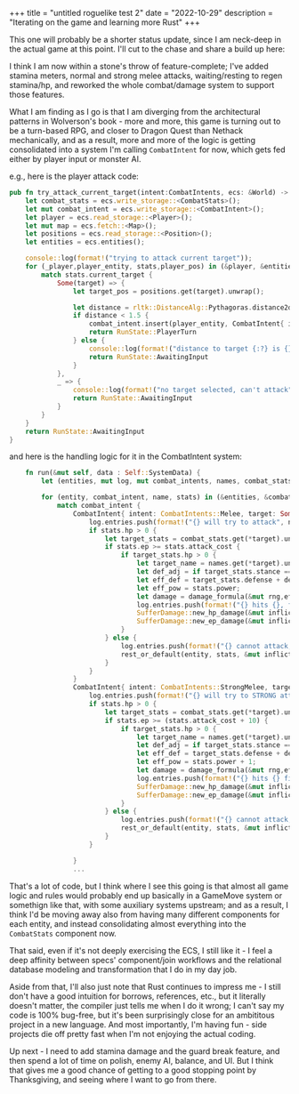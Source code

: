 +++
title = "untitled roguelike test 2"
date = "2022-10-29"
description = "Iterating on the game and learning more Rust"
+++

This one will probably be a shorter status update, since I am neck-deep in the actual game at this point.  I'll cut to the chase and share a build up here:

<canvas id="canvas" width="640" height="480"></canvas>
<script src="./wasm/untitled_1v2.js"></script>
<script>
    window.addEventListener("load", async () => {
    await wasm_bindgen("./wasm/untitled_1v2_bg.wasm");
    });
</script>

I think I am now within a stone's throw of feature-complete; I've added stamina meters, normal and strong melee attacks, waiting/resting to regen stamina/hp, and reworked the whole combat/damage system to support those features.

What I am finding as I go is that I am diverging from the architectural patterns in Wolverson's book - more and more, this game is turning out to be a turn-based RPG, and closer to Dragon Quest than Nethack mechanically, and as a result, more and more of the logic is getting consolidated into a system I'm calling `CombatIntent` for now, which gets fed either by player input or monster AI.

e.g., here is the player attack code:

```rust
pub fn try_attack_current_target(intent:CombatIntents, ecs: &World) -> RunState {
    let combat_stats = ecs.write_storage::<CombatStats>();
    let mut combat_intent = ecs.write_storage::<CombatIntent>();
    let player = ecs.read_storage::<Player>();
    let mut map = ecs.fetch::<Map>();
    let positions = ecs.read_storage::<Position>();
    let entities = ecs.entities();

    console::log(format!("trying to attack current target"));
    for (_player,player_entity, stats,player_pos) in (&player, &entities, &combat_stats, &positions).join() {
        match stats.current_target {
            Some(target) => {
                let target_pos = positions.get(target).unwrap();

                let distance = rltk::DistanceAlg::Pythagoras.distance2d(Point::new(target_pos.x, target_pos.y), Point::new(player_pos.x, player_pos.y));
                if distance < 1.5 {
                    combat_intent.insert(player_entity, CombatIntent{ intent: intent, target: Some(target) }).expect("Unable to insert attack");
                    return RunState::PlayerTurn
                } else {
                    console::log(format!("distance to target {:?} is {}, can't attack", target, distance));
                    return RunState::AwaitingInput
                }
            },
            _ => {
                console::log(format!("no target selected, can't attack"));
                return RunState::AwaitingInput
            }
        }
    }
    return RunState::AwaitingInput
}
```

and here is the handling logic for it in the CombatIntent system:

```rust
    fn run(&mut self, data : Self::SystemData) {
        let (entities, mut log, mut combat_intents, names, combat_stats, mut inflict_damage, mut rng) = data;

        for (entity, combat_intent, name, stats) in (&entities, &combat_intents, &names, &combat_stats).join() {
            match combat_intent {
                CombatIntent{ intent: CombatIntents::Melee, target: Some(target) } => {
                    log.entries.push(format!("{} will try to attack", name.name));
                    if stats.hp > 0 {
                        let target_stats = combat_stats.get(*target).unwrap();
                        if stats.ep >= stats.attack_cost {
                            if target_stats.hp > 0 {
                                let target_name = names.get(*target).unwrap();
                                let def_adj = if target_stats.stance == CombatStance::GuardUp { 1 } else { 0 };
                                let eff_def = target_stats.defense + def_adj;
                                let eff_pow = stats.power;
                                let damage = damage_formula(&mut rng,eff_pow,eff_def);
                                log.entries.push(format!("{} hits {}, for {} hp.", &name.name, &target_name.name, damage));
                                SufferDamage::new_hp_damage(&mut inflict_damage, *target, damage);
                                SufferDamage::new_ep_damage(&mut inflict_damage, entity, stats.attack_cost);
                            }
                        } else {
                            log.entries.push(format!("{} cannot attack, insufficient energy, resting instead", &name.name));
                            rest_or_default(entity, stats, &mut inflict_damage);
                        }
                    }
                }
                CombatIntent{ intent: CombatIntents::StrongMelee, target: Some(target) } => {
                    log.entries.push(format!("{} will try to STRONG attack", name.name));
                    if stats.hp > 0 {
                        let target_stats = combat_stats.get(*target).unwrap();
                        if stats.ep >= (stats.attack_cost + 10) {
                            if target_stats.hp > 0 {
                                let target_name = names.get(*target).unwrap();
                                let def_adj = if target_stats.stance == CombatStance::GuardUp { 1 } else { 0 };
                                let eff_def = target_stats.defense + def_adj;
                                let eff_pow = stats.power + 1;
                                let damage = damage_formula(&mut rng,eff_pow,eff_def);
                                log.entries.push(format!("{} hits {} fiercely for {} hp.", &name.name, &target_name.name, damage));
                                SufferDamage::new_hp_damage(&mut inflict_damage, *target, damage);
                                SufferDamage::new_ep_damage(&mut inflict_damage, entity, stats.attack_cost + 10);
                            }
                        } else {
                            log.entries.push(format!("{} cannot attack, insufficient energy, resting instead", &name.name));
                            rest_or_default(entity, stats, &mut inflict_damage);
                        }
                    }

                }
                ...
```

That's a lot of code, but I think where I see this going is that almost all game logic and rules would probably end up basically in a GameMove system or somethign like that, with some auxiliary systems upstream; and as a result, I think I'd be moving away also from having many different components for each entity, and instead consolidating almost everything into the `CombatStats` component now.

That said, even if it's not deeply exercising the ECS, I still like it - I feel a deep affinity between specs' component/join workflows and the relational database modeling and transformation that I do in my day job.

Aside from that, I'll also just note that Rust continues to impress me - I still don't have a good intuition for borrows, references, etc., but it literally doesn't matter, the compiler just tells me when I do it wrong; I can't say my code is 100% bug-free, but it's been surprisingly close for an ambititous project in a new language.  And most importantly, I'm having fun - side projects die off pretty fast when I'm not enjoying the actual coding.

Up next - I need to add stamina damage and the guard break feature, and then spend a lot of time on polish, enemy AI, balance, and UI.  But I think that gives me a good chance of getting to a good stopping point by Thanksgiving, and seeing where I want to go from there.